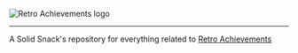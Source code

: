 ![Retro Achievements logo](https://static.retroachievements.org/assets/images/ra-logo-sm.webp)

---

A Solid Snack's repository for everything related to [Retro Achievements](https://retroachievements.org/ "Main Retro Achievements website") 
